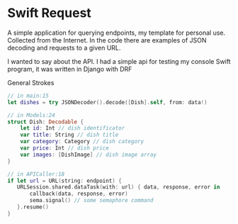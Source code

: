 # Swift Request

A simple application for querying endpoints, my template for personal use. Collected from the Internet. In the code there are examples of JSON decoding and requests to a given URL.

I wanted to say about the API. I had a simple api for testing my console Swift program, it was written in Django with DRF

General Strokes
```swift
// in main:15
let dishes = try JSONDecoder().decode([Dish].self, from: data!) 
```

```swift
// in Models:24
struct Dish: Decodable {
    let id: Int // dish identificator
    var title: String // dish title
    var category: Category // dish category
    var price: Int // dish price
    var images: [DishImage] // dish image array
}
```

```swift
// in APICaller:18
if let url = URL(string: endpoint) {
   URLSession.shared.dataTask(with: url) { data, response, error in
       callback(data, response, error)
       sema.signal() // some semaphore command
   }.resume()
}
```
